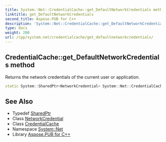 ```yaml
---
title: System::Net::CredentialCache::get_DefaultNetworkCredentials method
linktitle: get_DefaultNetworkCredentials
second_title: Aspose.PUB for C++
description: 'System::Net::CredentialCache::get_DefaultNetworkCredentials method. Returns the network credentials of the current user or application in C++.'
type: docs
weight: 200
url: /cpp/system.net/credentialcache/get_defaultnetworkcredentials/
---
```

## CredentialCache::get_DefaultNetworkCredentials method


Returns the network credentials of the current user or application.

```cpp
static System::SharedPtr<NetworkCredential> System::Net::CredentialCache::get_DefaultNetworkCredentials()
```

## See Also

* Typedef [SharedPtr](../../../system/sharedptr/)
* Class [NetworkCredential](../../networkcredential/)
* Class [CredentialCache](../)
* Namespace [System::Net](../../)
* Library [Aspose.PUB for C++](../../../)
